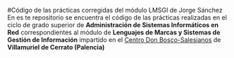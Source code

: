 #Código de las prácticas corregidas del módulo LMSGI de Jorge Sánchez
En es te repositorio se encuentra el código de las prácticas realizadas en el ciclo de grado superior de **Administración de Sistemas Informáticos en Red** correspondientes al módulo de **Lenguajes de Marcas y Sistemas de Gestión de Información** impartido en el [Centro Don Bosco-Salesianos](http://www.salesianosvillamuriel.com) de **Villamuriel de Cerrato (Palencia)**
